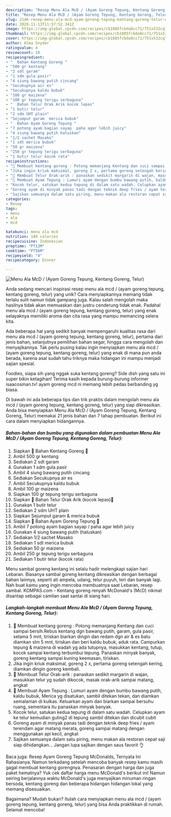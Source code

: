 ```yaml
---
description: "Resep Menu Ala McD / (Ayam Goreng Tepung, Kentang Goreng, Telur), Enak"
title: "Resep Menu Ala McD / (Ayam Goreng Tepung, Kentang Goreng, Telur), Enak"
slug: 2146-resep-menu-ala-mcd-ayam-goreng-tepung-kentang-goreng-telur-enak
date: 2020-11-13T11:57:52.341Z
image: https://img-global.cpcdn.com/recipes/cb1885fcbda8cc71/751x532cq70/menu-ala-mcd-ayam-goreng-tepung-kentang-goreng-telur-foto-resep-utama.jpg
thumbnail: https://img-global.cpcdn.com/recipes/cb1885fcbda8cc71/751x532cq70/menu-ala-mcd-ayam-goreng-tepung-kentang-goreng-telur-foto-resep-utama.jpg
cover: https://img-global.cpcdn.com/recipes/cb1885fcbda8cc71/751x532cq70/menu-ala-mcd-ayam-goreng-tepung-kentang-goreng-telur-foto-resep-utama.jpg
author: Alma Snyder
ratingvalue: 4
reviewcount: 10
recipeingredient:
- "  Bahan Kentang Goreng "
- "500 gr kentang"
- "2 sdt garam"
- "1 sdm gula pasir"
- "4 siung bawang putih cincang"
- "Secukupnya air es"
- "Secukupnya kaldu bubuk"
- "100 gr maizena"
- "100 gr tepung terigu serbaguna"
- "  Bahan Telur Orak Arik kocok lepas"
- "1 butir telur"
- "2 sdm UHT plain"
- "Sejumput garam  merica bubuk"
- "  Bahan Ayam Goreng Tepung "
- "7 potong ayam bagian sayap  paha agar lebih juicy"
- "4 siung bawang putih haluskan"
- "1/2 sachet Masako"
- "1 sdt merica bubuk"
- "50 gr maizena"
- "250 gr tepung terigu serbaguna"
- "1 butir telur kocok rata"
recipeinstructions:
- "💞 Membuat kentang goreng : Potong memanjang Kentang dan cuci sampai bersih.Rebus kentang dgn bawang putih, garam, gula pasir, selama 5 mnt, tiriskan biarkan dingin dan redam dgn air &amp; es batu diamkan slm 5 mnt, tiriskan dan beri kaldu bubuk, aduk rata. Campurkan tepung &amp; maizena di wadah yg ada tutupnya, masukkan kentang, tutup, kocok sampai kentang terbumbui tepung. Panaskan minyak banyak, goreng kentang sampai kuning keemasan, tiriskan."
- "Jika ingin kriuk maksimal, goreng 2 x, pertama goreng setengah kering, diamkan dingin goreng kembali."
- "💞 Membuat Telur Orak-arik : panaskan sedikit margarin di wajan, masukkan telur yg sudah dikocok, masak orak-arik sampai matang, angkat"
- "💞 Membuat Ayam Tepung : Lumuri ayam dengan bumbu bawang putih, kaldu bubuk, Merica yg disatukan, sambil ditekan tekan, dan diamkan semalaman di kulkas. Keluarkan ayam dan biarkan sampai bersuhu ruang, sementara itu panaskan minyak banyak."
- "Kocok telur, satukan kedua tepung di dalam satu wadah. Celupkan ayam ke telur kemudian guling2 di tepung sambil ditekan dan dicubit cubit"
- "Goreng ayam di minyak panas tadi dengan teknik deep fries / ayam terendam agar matang merata, goreng sampai matang dengan menggunakan api kecil, angkat"
- "Sajikan semuanya dalam satu piring, menu makan ala restoran cepat saji siap dihidangkan... Jangan lupa sajikan dengan saus favorit 👌"
categories:
- Resep
tags:
- menu
- ala
- mcd

katakunci: menu ala mcd 
nutrition: 189 calories
recipecuisine: Indonesian
preptime: "PT13M"
cooktime: "PT56M"
recipeyield: "4"
recipecategory: Dinner

---
```



![Menu Ala McD / (Ayam Goreng Tepung, Kentang Goreng, Telur)](https://img-global.cpcdn.com/recipes/cb1885fcbda8cc71/751x532cq70/menu-ala-mcd-ayam-goreng-tepung-kentang-goreng-telur-foto-resep-utama.jpg)

Anda sedang mencari inspirasi resep menu ala mcd / (ayam goreng tepung, kentang goreng, telur) yang unik? Cara menyiapkannya memang tidak terlalu sulit namun tidak gampang juga. Kalau salah mengolah maka hasilnya tidak akan memuaskan dan justru cenderung tidak enak. Padahal menu ala mcd / (ayam goreng tepung, kentang goreng, telur) yang enak selayaknya memiliki aroma dan cita rasa yang mampu memancing selera kita.

Ada beberapa hal yang sedikit banyak mempengaruhi kualitas rasa dari menu ala mcd / (ayam goreng tepung, kentang goreng, telur), pertama dari jenis bahan, selanjutnya pemilihan bahan segar, hingga cara mengolah dan menyajikannya. Tak perlu pusing kalau ingin menyiapkan menu ala mcd / (ayam goreng tepung, kentang goreng, telur) yang enak di mana pun anda berada, karena asal sudah tahu triknya maka hidangan ini mampu menjadi sajian spesial.

Foodies, siapa sih yang nggak suka kentang goreng? Side dish yang satu ini super bikin ketagihan! Terima kasih kepada burung-burung informer isaacosman.tv! ayam goreng mcd ni memang lebih pedas berbanding yg biasa.


Di bawah ini ada beberapa tips dan trik praktis dalam mengolah menu ala mcd / (ayam goreng tepung, kentang goreng, telur) yang siap dikreasikan. Anda bisa menyiapkan Menu Ala McD / (Ayam Goreng Tepung, Kentang Goreng, Telur) memakai 21 jenis bahan dan 7 tahap pembuatan. Berikut ini cara dalam menyiapkan hidangannya.

<!--inarticleads1-->

##### Bahan-bahan dan bumbu yang digunakan dalam pembuatan Menu Ala McD / (Ayam Goreng Tepung, Kentang Goreng, Telur):

1. Siapkan  💞 Bahan Kentang Goreng 💞
1. Ambil 500 gr kentang
1. Sediakan 2 sdt garam
1. Gunakan 1 sdm gula pasir
1. Ambil 4 siung bawang putih cincang
1. Sediakan Secukupnya air es
1. Ambil Secukupnya kaldu bubuk
1. Ambil 100 gr maizena
1. Siapkan 100 gr tepung terigu serbaguna
1. Siapkan  💞 Bahan Telur Orak Arik (kocok lepas)💞
1. Gunakan 1 butir telur
1. Sediakan 2 sdm UHT plain
1. Siapkan Sejumput garam &amp; merica bubuk
1. Siapkan  💞 Bahan Ayam Goreng Tepung 💞
1. Ambil 7 potong ayam bagian sayap / paha agar lebih juicy
1. Gunakan 4 siung bawang putih (haluskan)
1. Sediakan 1/2 sachet Masako
1. Sediakan 1 sdt merica bubuk
1. Sediakan 50 gr maizena
1. Ambil 250 gr tepung terigu serbaguna
1. Sediakan 1 butir telur (kocok rata)


Menu sambal goreng kentang ini selalu hadir melengkapi sajian hari Lebaran. Biasanya sambal goreng kentang dikreasikan dengan berbagai bahan lainnya, seperti ati ampela, udang, telur puyuh, teri dan banyak lagi. Nah buat kamu yang ingin mencoba membuatnya saat Lebaran, resep sambal. KOMPAS.com - Kentang goreng renyah McDonald&#39;s (McD) nikmat disantap sebagai camilan saat santai di siang hari. 

<!--inarticleads2-->

##### Langkah-langkah membuat Menu Ala McD / (Ayam Goreng Tepung, Kentang Goreng, Telur):

1. 💞 Membuat kentang goreng : Potong memanjang Kentang dan cuci sampai bersih.Rebus kentang dgn bawang putih, garam, gula pasir, selama 5 mnt, tiriskan biarkan dingin dan redam dgn air &amp; es batu diamkan slm 5 mnt, tiriskan dan beri kaldu bubuk, aduk rata. Campurkan tepung &amp; maizena di wadah yg ada tutupnya, masukkan kentang, tutup, kocok sampai kentang terbumbui tepung. Panaskan minyak banyak, goreng kentang sampai kuning keemasan, tiriskan.
1. Jika ingin kriuk maksimal, goreng 2 x, pertama goreng setengah kering, diamkan dingin goreng kembali.
1. 💞 Membuat Telur Orak-arik : panaskan sedikit margarin di wajan, masukkan telur yg sudah dikocok, masak orak-arik sampai matang, angkat
1. 💞 Membuat Ayam Tepung : Lumuri ayam dengan bumbu bawang putih, kaldu bubuk, Merica yg disatukan, sambil ditekan tekan, dan diamkan semalaman di kulkas. Keluarkan ayam dan biarkan sampai bersuhu ruang, sementara itu panaskan minyak banyak.
1. Kocok telur, satukan kedua tepung di dalam satu wadah. Celupkan ayam ke telur kemudian guling2 di tepung sambil ditekan dan dicubit cubit
1. Goreng ayam di minyak panas tadi dengan teknik deep fries / ayam terendam agar matang merata, goreng sampai matang dengan menggunakan api kecil, angkat
1. Sajikan semuanya dalam satu piring, menu makan ala restoran cepat saji siap dihidangkan... Jangan lupa sajikan dengan saus favorit 👌


Baca juga: Resep Ayam Goreng Tepung McDonalds, Ternyata Ini Rahasianya. Namun terkadang setelah mencoba banyak resep kamu masih gagal membuat kentang gorengnya. Penasaran dengan harga dan juga paket hematnya? Yuk cek daftar harga menu McDonald&#39;s berikut ini! Namun seiring berjalannya waktu McDonald&#39;s juga menyajikan minuman ringan bersoda, kentang goreng dan beberapa hidangan hidangan lokal yang memang disesuaikan. 

Bagaimana? Mudah bukan? Itulah cara menyiapkan menu ala mcd / (ayam goreng tepung, kentang goreng, telur) yang bisa Anda praktikkan di rumah. Selamat mencoba!
